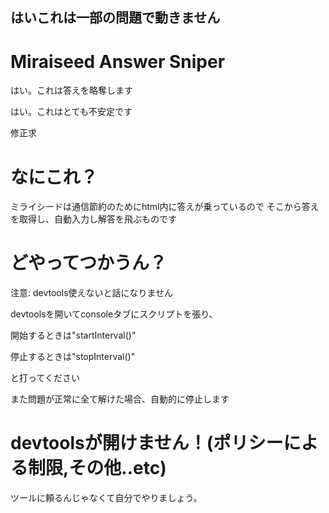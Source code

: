 ## はいこれは一部の問題で動きません

# Miraiseed Answer Sniper

はい。これは答えを略奪します

はい。これはとても不安定です

修正求


# なにこれ？

ミライシードは通信節約のためにhtml内に答えが乗っているので
そこから答えを取得し、自動入力し解答を飛ぶものです


# どやってつかうん？

注意: devtools使えないと話になりません


devtoolsを開いてconsoleタブにスクリプトを張り、

開始するときは"startInterval()"

停止するときは"stopInterval()"

と打ってください

また問題が正常に全て解けた場合、自動的に停止します


# devtoolsが開けません！(ポリシーによる制限,その他..etc)

ツールに頼るんじゃなくて自分でやりましょう。
